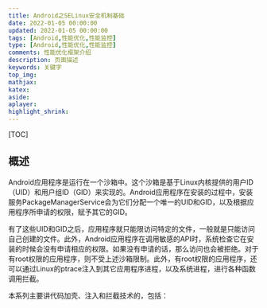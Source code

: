 ```yaml
---
title: Android之SELinux安全机制基础
date: 2022-01-05 00:00:00
updated: 2022-01-05 00:00:00
tags: [Android,性能优化,性能监控]
type: [Android,性能优化,性能监控]
comments: 性能优化框架介绍
description: 页面描述
keywords: 关键字
top_img:
mathjax:
katex:
aside:
aplayer:
highlight_shrink:
---
```




[TOC]

## 概述

Android应用程序是运行在一个沙箱中。这个沙箱是基于Linux内核提供的用户ID（UID）和用户组ID（GID）来实现的。Android应用程序在安装的过程中，安装服务PackageManagerService会为它们分配一个唯一的UID和GID，以及根据应用程序所申请的权限，赋予其它的GID。

有了这些UID和GID之后，应用程序就只能限访问特定的文件，一般就是只能访问自己创建的文件。此外，Android应用程序在调用敏感的API时，系统检查它在安装的时候会没有申请相应的权限。如果没有申请的话，那么访问也会被拒绝。对于有root权限的应用程序，则不受上述沙箱限制。此外，有root权限的应用程序，还可以通过Linux的ptrace注入到其它应用程序进程，以及系统进程，进行各种函数调用拦截。

本系列主要讲代码加壳、注入和拦截技术的，包括：

